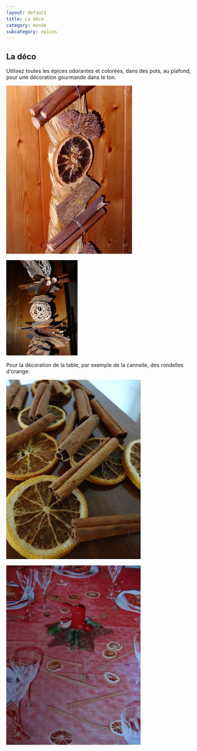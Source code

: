 ```yaml
---
layout: default
title: La déco
category: monde
subcategory: epices
---
```


## La déco

Utilisez toutes les épices odorantes et colorées, dans des pots, au plafond, pour une décoration gourmande dans le ton.

![deco](/assets/images/pages/DSC01843.jpeg)

![deco](/assets/images/pages/DSC01841.jpeg)

Pour la décoration de la table, par exemple de la cannelle, des rondelles d'orange:

![deco](/assets/images/pages/DSC02855.JPG)

![deco](/assets/images/pages/DSC03982.jpg)
